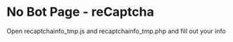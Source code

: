 # No Bot Page - reCaptcha

Open recaptchainfo_tmp.js and recaptchainfo_tmp.php and fill out your info